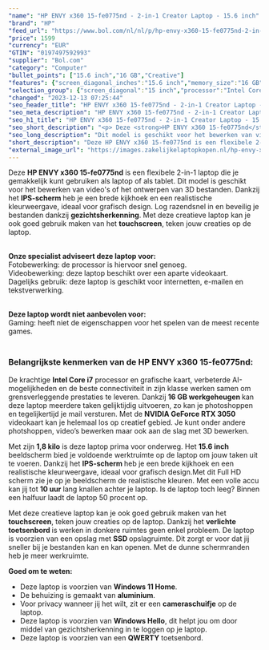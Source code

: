 ```yaml
---
"name": "HP ENVY x360 15-fe0775nd - 2-in-1 Creator Laptop - 15.6 inch"
"brand": "HP"
"feed_url": "https://www.bol.com/nl/nl/p/hp-envy-x360-15-fe0775nd-2-in-1-creator-laptop-15-6-inch/9300000148505380"
"price": 1599
"currency": "EUR"
"GTIN": "0197497592993"
"supplier": "Bol.com"
"category": "Computer"
"bullet_points": ["15.6 inch","16 GB","Creative"]
"features": {"screen_diagonal_inches":"15.6 inch","memory_size":"16 GB","purpose_laptop":"Creative"}
"selection_group": {"screen_diagonal":"15 inch","processor":"Intel Core i7","changed_price_past_3_days":false,"product_family":"Envy"}
"changed": "2023-12-13 07:25:44"
"seo_header_title": "HP ENVY x360 15-fe0775nd - 2-in-1 Creator Laptop - 15.6 inch"
"seo_meta_description": "HP ENVY x360 15-fe0775nd - 2-in-1 Creator Laptop - 15.6 inch"
"seo_h1_title": "HP ENVY x360 15-fe0775nd - 2-in-1 Creator Laptop - 15.6 inch"
"seo_short_description": "<p> Deze <strong>HP ENVY x360 15-fe0775nd</strong> is een flexibele 2-in-1 laptop die je gemakkelijk kunt gebruiken als laptop of als tablet."
"seo_long_description": "Dit model is geschikt voor het bewerken van video's of het ontwerpen van 3D bestanden. Dankzij het <strong>IPS-scherm </strong>heb je een brede kijkhoek en een realistische kleurweergave, ideaal voor grafisch design. Log razendsnel in en beveilig je bestanden dankzij <strong>gezichtsherkenning</strong>. Met deze creatieve laptop kan je ook goed gebruik maken van het <strong>touchscreen</strong>, teken jouw creaties op de laptop. </p> <p> <br /><strong>Onze specialist adviseert deze laptop voor:</strong><br /> Fotobewerking: de processor is hiervoor snel genoeg. <br /> Videobewerking: deze laptop beschikt over een aparte videokaart. <br /> Dagelijks gebruik: deze laptop is geschikt voor internetten, e-mailen en tekstverwerking.  </p> <p> <br /><strong>Deze laptop wordt niet aanbevolen voor:</strong><br /> Gaming: heeft niet de eigenschappen voor het spelen van de meest recente games.  </p> <h3><br />Belangrijkste kenmerken van de HP ENVY x360 15-fe0775nd:</h3> <p> De krachtige <strong>Intel Core i7</strong> processor en grafische kaart, verbeterde AI-mogelijkheden en de beste connectiviteit in zijn klasse werken samen om grensverleggende prestaties te leveren. Dankzij <strong>16 GB werkgeheugen </strong>kan deze laptop meerdere taken gelijktijdig uitvoeren, zo kan je photoshoppen en tegelijkertijd je mail versturen. Met de <strong>NVIDIA GeForce RTX 3050 </strong>videokaart kan je helemaal los op creatief gebied. Je kunt onder andere photshoppen, video’s bewerken maar ook aan de slag met 3D bewerken. </p> <p> Met zijn <strong>1,8 kilo</strong> is deze laptop prima voor onderweg. Het <strong>15. 6 inch</strong> beeldscherm bied je voldoende werktruimte op de laptop om jouw taken uit te voeren. Dankzij het <strong>IPS-scherm </strong>heb je een brede kijkhoek en een realistische kleurweergave, ideaal voor grafisch design. Met dit Full HD scherm zie je op je beeldscherm de realistische kleuren. Met een volle accu kan jij tot <strong>10 uur</strong> lang knallen achter je laptop. Is de laptop toch leeg? Binnen een halfuur laadt de laptop 50 procent op. </p> <p> Met deze creatieve laptop kan je ook goed gebruik maken van het <strong>touchscreen</strong>, teken jouw creaties op de laptop. Dankzij het <strong>verlichte toetsenbord </strong>is werken in donkere ruimtes geen enkel probleem. De laptop is voorzien van een opslag met <strong>SSD </strong>opslagruimte. Dit zorgt er voor dat jij sneller bij je bestanden kan en kan openen. Met de dunne schermranden heb je meer werkruimte. </p> <p> <strong>Goed om te weten: </strong> </p> <ul> <li>Deze laptop is voorzien van <strong>Windows 11 Home</strong>. </li> <li>De behuizing is gemaakt van <strong>aluminium</strong>. </li> <li>Voor privacy wanneer jij het wilt, zit er een <strong>cameraschuifje</strong> op de laptop. </li> <li>Deze laptop is voorzien van <strong> Windows Hello</strong>, dit helpt jou om door middel van gezichtsherkenning in te loggen op je laptop. </li> <li>Deze laptop is voorzien van een <strong>QWERTY</strong> toetsenbord. </li> </ul>"
"short_description": "Deze HP ENVY x360 15-fe0775nd is een flexibele 2-in-1 laptop die je gemakkelijk kunt gebruiken als laptop of als tablet. Dit model is geschikt voor het bewerken van video's of het ontwerpen van 3D bestanden. Dankzij het IPS-scherm heb je een brede kijkhoek en een realistische kleurweergave, ideaal voor grafisch design. Log razendsnel in en beveilig je bestanden dankzij gezichtsherkenning. Met deze creatieve laptop kan je ook goed gebruik maken van het touchscreen, teken jouw creaties op de laptop. Onze specialist adviseert deze laptop voor: Fotobewerking: de processor is hiervoor snel genoeg. Videobewerking: deze laptop beschikt over een aparte videokaart. Dagelijks gebruik: deze laptop is geschikt voor internetten, e-mailen en tekstverwerking. Deze laptop wordt niet aanbevolen voor: Gaming: heeft niet de eigenschappen voor het spelen van de meest recente games. Belangrijkste kenmerken van de HP ENVY x360 15-fe0775nd: De krachtige Intel Core i7 processor en grafische kaart, verbeterde AI-mogelijkheden en de beste connectiviteit in zijn klasse werken samen om grensverleggende prestaties te leveren. Dankzij 16 GB werkgeheugen kan deze laptop meerdere taken gelijktijdig uitvoeren, zo kan je photoshoppen en tegelijkertijd je mail versturen. Met de NVIDIA GeForce RTX 3050 videokaart kan je helemaal los op creatief gebied. Je kunt onder andere photshoppen, video’s bewerken maar ook aan de slag met 3D bewerken. Met zijn 1,8 kilo is deze laptop prima voor onderweg. Het 15.6 inch beeldscherm bied je voldoende werktruimte op de laptop om jouw taken uit te voeren. Dankzij het IPS-scherm heb je een brede kijkhoek en een realistische kleurweergave, ideaal voor grafisch design.Met dit Full HD scherm zie je op je beeldscherm de realistische kleuren. Met een volle accu kan jij tot 10 uur lang knallen achter je laptop. Is de laptop toch leeg? Binnen een halfuur laadt de laptop 50 procent op. Met deze creatieve laptop kan je ook goed gebruik maken van het touchscreen, teken jouw creaties op de laptop. Dankzij het verlichte toetsenbord is werken in donkere ruimtes geen enkel probleem. De laptop is voorzien van een opslag met SSD opslagruimte. Dit zorgt er voor dat jij sneller bij je bestanden kan en kan openen. Met de dunne schermranden heb je meer werkruimte. Goed om te weten: Deze laptop is voorzien van Windows 11 Home. De behuizing is gemaakt van aluminium. Voor privacy wanneer jij het wilt, zit er een cameraschuifje op de laptop. Deze laptop is voorzien van Windows Hello, dit helpt jou om door middel van gezichtsherkenning in te loggen op je laptop. Deze laptop is voorzien van een QWERTY toetsenbord."
"external_image_url": "https://images.zakelijkelaptopkopen.nl/hp-envy-x360-15-fe0775nd-2-in-1-creator-laptop-15-6-inch.webp"
---
```


<p> Deze <strong>HP ENVY x360 15-fe0775nd</strong> is een flexibele 2-in-1 laptop die je gemakkelijk kunt gebruiken als laptop of als tablet. Dit model is geschikt voor het bewerken van video's of het ontwerpen van 3D bestanden. Dankzij het <strong>IPS-scherm </strong>heb je een brede kijkhoek en een realistische kleurweergave, ideaal voor grafisch design. Log razendsnel in en beveilig je bestanden dankzij <strong>gezichtsherkenning</strong>. Met deze creatieve laptop kan je ook goed gebruik maken van het <strong>touchscreen</strong>, teken jouw creaties op de laptop. </p> <p> <br /><strong>Onze specialist adviseert deze laptop voor:</strong><br /> Fotobewerking: de processor is hiervoor snel genoeg. <br /> Videobewerking: deze laptop beschikt over een aparte videokaart. <br /> Dagelijks gebruik: deze laptop is geschikt voor internetten, e-mailen en tekstverwerking.  </p> <p> <br /><strong>Deze laptop wordt niet aanbevolen voor:</strong><br /> Gaming: heeft niet de eigenschappen voor het spelen van de meest recente games.  </p> <h3><br />Belangrijkste kenmerken van de HP ENVY x360 15-fe0775nd:</h3> <p> De krachtige <strong>Intel Core i7</strong> processor en grafische kaart, verbeterde AI-mogelijkheden en de beste connectiviteit in zijn klasse werken samen om grensverleggende prestaties te leveren. Dankzij <strong>16 GB werkgeheugen </strong>kan deze laptop meerdere taken gelijktijdig uitvoeren, zo kan je photoshoppen en tegelijkertijd je mail versturen. Met de <strong>NVIDIA GeForce RTX 3050 </strong>videokaart kan je helemaal los op creatief gebied. Je kunt onder andere photshoppen, video’s bewerken maar ook aan de slag met 3D bewerken. </p> <p> Met zijn <strong>1,8 kilo</strong> is deze laptop prima voor onderweg. Het <strong>15.6 inch</strong> beeldscherm bied je voldoende werktruimte op de laptop om jouw taken uit te voeren. Dankzij het <strong>IPS-scherm </strong>heb je een brede kijkhoek en een realistische kleurweergave, ideaal voor grafisch design.Met dit Full HD scherm zie je op je beeldscherm de realistische kleuren. Met een volle accu kan jij tot <strong>10 uur</strong> lang knallen achter je laptop. Is de laptop toch leeg? Binnen een halfuur laadt de laptop 50 procent op. </p> <p> Met deze creatieve laptop kan je ook goed gebruik maken van het <strong>touchscreen</strong>, teken jouw creaties op de laptop. Dankzij het <strong>verlichte toetsenbord </strong>is werken in donkere ruimtes geen enkel probleem. De laptop is voorzien van een opslag met <strong>SSD </strong>opslagruimte. Dit zorgt er voor dat jij sneller bij je bestanden kan en kan openen. Met de dunne schermranden heb je meer werkruimte. </p> <p> <strong>Goed om te weten: </strong> </p> <ul> <li>Deze laptop is voorzien van <strong>Windows 11 Home</strong>.</li> <li>De behuizing is gemaakt van <strong>aluminium</strong>.</li> <li>Voor privacy wanneer jij het wilt, zit er een <strong>cameraschuifje</strong> op de laptop.</li> <li>Deze laptop is voorzien van <strong> Windows Hello</strong>, dit helpt jou om door middel van gezichtsherkenning in te loggen op je laptop.</li> <li>Deze laptop is voorzien van een <strong>QWERTY</strong> toetsenbord.</li> </ul>